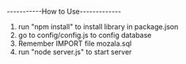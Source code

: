 
-----------How to Use-------------
1. run "npm install" to install library in package.json
2. go to config/config.js to config database
3. Remember IMPORT file mozala.sql 
3. run "node server.js" to start server

